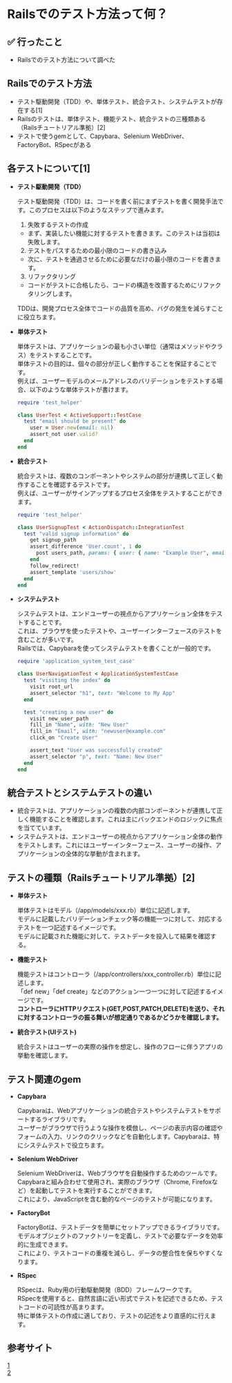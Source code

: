 # Railsでのテスト方法って何？

## ✅ 行ったこと

- Railsでのテスト方法について調べた

## Railsでのテスト方法

- テスト駆動開発（TDD）や、単体テスト、統合テスト、システムテストが存在する[1]
- Railsのテストは、単体テスト、機能テスト、統合テストの三種類ある（Railsチュートリアル準拠）[2]
- テストで使うgemとして、Capybara、Selenium WebDriver、FactoryBot、RSpecがある

## 各テストについて[1]

- **テスト駆動開発（TDD）**

  テスト駆動開発（TDD）は、コードを書く前にまずテストを書く開発手法です。このプロセスは以下のようなステップで進みます。
  1. 失敗するテストの作成
    - まず、実装したい機能に対するテストを書きます。このテストは当初は失敗します。
  2. テストをパスするための最小限のコードの書き込み
    - 次に、テストを通過させるために必要なだけの最小限のコードを書きます。
  3. リファクタリング
  - コードがテストに合格したら、コードの構造を改善するためにリファクタリングします。
  
  TDDは、開発プロセス全体でコードの品質を高め、バグの発生を減らすことに役立ちます。

- **単体テスト**

  単体テストは、アプリケーションの最も小さい単位（通常はメソッドやクラス）をテストすることです。<br>
  単体テストの目的は、個々の部分が正しく動作することを保証することです。<br>
  例えば、ユーザーモデルのメールアドレスのバリデーションをテストする場合、以下のような単体テストが書けます。
  ```ruby
  require 'test_helper'

  class UserTest < ActiveSupport::TestCase
    test "email should be present" do
      user = User.new(email: nil)
      assert_not user.valid?
    end
  end
  ```

- **統合テスト**

  統合テストは、複数のコンポーネントやシステムの部分が連携して正しく動作することを確認するテストです。<br>
  例えば、ユーザーがサインアップするプロセス全体をテストすることができます。<br>
  ```ruby
  require 'test_helper'

  class UserSignupTest < ActionDispatch::IntegrationTest
    test "valid signup information" do
      get signup_path
      assert_difference 'User.count', 1 do
        post users_path, params: { user: { name: "Example User", email: "user@example.com", password: "password", password_confirmation: "password" } }
      end
      follow_redirect!
      assert_template 'users/show'
    end
  end
  ```

- **システムテスト**

  システムテストは、エンドユーザーの視点からアプリケーション全体をテストすることです。<br>
  これは、ブラウザを使ったテストや、ユーザーインターフェースのテストを含むことが多いです。<br>
  Railsでは、Capybaraを使ってシステムテストを書くことが一般的です。<br>
  ```ruby
  require 'application_system_test_case'

  class UserNavigationTest < ApplicationSystemTestCase
    test "visiting the index" do
      visit root_url
      assert_selector "h1", text: "Welcome to My App"
    end

    test "creating a new user" do
      visit new_user_path
      fill_in "Name", with: "New User"
      fill_in "Email", with: "newuser@example.com"
      click_on "Create User"

      assert_text "User was successfully created"
      assert_selector "p", text: "Name: New User"
    end
  end
  ```

## 統合テストとシステムテストの違い

  - 統合テストは、アプリケーションの複数の内部コンポーネントが連携して正しく機能することを確認します。これは主にバックエンドのロジックに焦点を当てています。
  - システムテストは、エンドユーザーの視点からアプリケーション全体の動作をテストします。これにはユーザーインターフェース、ユーザーの操作、アプリケーションの全体的な挙動が含まれます。

## テストの種類（Railsチュートリアル準拠）[2]

- **単体テスト**

  単体テストはモデル（/app/models/xxx.rb）単位に記述します。<br>
  モデルに記載したバリデーションチェック等の機能一つに対して、対応するテストを一つ記述するイメージです。<br>
  モデルに記載された機能に対して、テストデータを投入して結果を確認する。

- **機能テスト**

  機能テストはコントローラ（/app/controllers/xxx_controller.rb）単位に記述します。<br>
  「def new」「def create」などのアクション一つ一つに対して記述するイメージです。<br>
  **コントローラにHTTPリクエスト(GET,POST,PATCH,DELETE)を送り、それに対するコントローラの振る舞いが想定通りであるかどうかを確認します。**

- **統合テスト(UIテスト)**

  統合テストはユーザーの実際の操作を想定し、操作のフローに伴うアプリの挙動を確認します。


## テスト関連のgem

- **Capybara**

  Capybaraは、Webアプリケーションの統合テストやシステムテストをサポートするライブラリです。<br>
  ユーザーがブラウザで行うような操作を模倣し、ページの表示内容の確認やフォームの入力、リンクのクリックなどを自動化します。Capybaraは、特にシステムテストで役立ちます。<br>

- **Selenium WebDriver**

  Selenium WebDriverは、Webブラウザを自動操作するためのツールです。<br>
  Capybaraと組み合わせて使用され、実際のブラウザ（Chrome, Firefoxなど）を起動してテストを実行することができます。<br>
  これにより、JavaScriptを含む動的なページのテストが可能になります。<br>

- **FactoryBot**

  FactoryBotは、テストデータを簡単にセットアップできるライブラリです。<br>
  モデルオブジェクトのファクトリーを定義し、テストで必要なデータを効率的に生成できます。<br>
  これにより、テストコードの重複を減らし、データの整合性を保ちやすくなります。<br>

- **RSpec**

  RSpecは、Ruby用の行動駆動開発（BDD）フレームワークです。<br>
  RSpecを使用すると、自然言語に近い形式でテストを記述できるため、テストコードの可読性が高まります。<br>
  特に単体テストの作成に適しており、テストの記述をより直感的に行えます。<br>

## 参考サイト
[1](https://qiita.com/shimada_slj/items/fc38dba3dc9c620a6d9f#%E3%83%86%E3%82%B9%E3%83%88%E3%81%AE%E5%9F%BA%E6%9C%AC%E6%A6%82%E5%BF%B5)<br>
[2](https://qiita.com/kondo0602/items/46c98850d4a71532de6f)